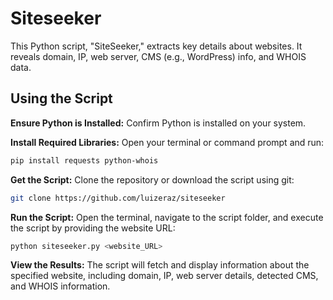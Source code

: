 # Siteseeker

This Python script, "SiteSeeker," extracts key details about websites. It reveals domain, IP, web server, CMS (e.g., WordPress) info, and WHOIS data.

## Using the Script
**Ensure Python is Installed:** Confirm Python is installed on your system.

**Install Required Libraries:**
Open your terminal or command prompt and run:

```bash
pip install requests python-whois
```
**Get the Script:**
Clone the repository or download the script using git:
````bash
git clone https://github.com/luizeraz/siteseeker
````
**Run the Script:**
Open the terminal, navigate to the script folder, and execute the script by providing the website URL:
````bash
python siteseeker.py <website_URL>
````
**View the Results:**
The script will fetch and display information about the specified website, including domain, IP, web server details, detected CMS, and WHOIS information.

